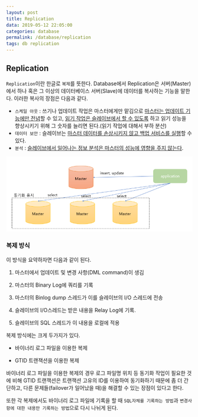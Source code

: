 ```yaml
---
layout: post
title: Replication 
data: 2019-05-12 22:05:00
categories: database
permalink: /database/replication
tags: db replication
---
```




## Replication

`Replication`이란 한글로 `복제`를 뜻한다. Database에서 Replication은 서버(Master)에서 하나 혹은 그 이상의 데이터베이스 서버(Slave)에 데이터를 복사하는 기능을 말한다. 이러한 복사의 장점은 다음과 같다. 

- `스케일 아웃` : 쓰기나 업데이트 작업은 마스터에게만 맡김으로 <u>마스터는 업데이트 기능에만 전념</u>할 수 있고, <u>읽기 작업은 슬레이브에서 할 수 있도록</u> 하고 읽기 성능을 향상시키기 위해 그 숫자를 늘리면 된다.(읽기 작업에 대해서 부하 분산)
- `데이터 보안` : 슬레이브는 <u>마스터 데이터를 손상시키지 않고 백업 서비스를 실행</u>할 수 있다.
- `분석` : <u>슬레이브에서 일어나는 정보 분석은 마스터의 성능에 영향을 주지 않는다</u>.



![](/img/database_replication.png)



### 복제 방식

이 방식을 요약하자면 다음과 같이 된다.

1) 마스터에서 업데이트 및 변경 사항(DML command)이 생김

2) 마스터의 Binary Log에 쿼리를 기록

3) 마스터의 Binlog dump 스레드가 이를 슬레이브의 I/O 스레드에 전송

4) 슬레이브의 I/O스레드는 받은 내용을 Relay Log에 기록.

5) 슬레이브의 SQL 스레드가 이 내용을 로컬에 적용



복제 방식에는 크게 두가지가 있다.  

- 바이너리 로그 파일을 이용한 복제 

- GTID 트랜잭션을 이용한 복제

바이너리 로그 파일을 이용한 복제의 경우 로그 파일명 위치 등 동기화 작업이 필요한 것에 비해 GTID 트랜잭션은 트랜잭션 고유의 ID를 이용하여 동기화하기 때문에 좀 더 간단하고, 다른 문제들(failover가 일어났을 때)을 해결할 수 있는 장점이 있다고 한다. 

또한 각 복제에서도 바이너리 로그 파일에 기록을 할 때 `SQL자체를 기록하는 방법`과 `변경사항에 대한 내용만 기록하는 방법`으로 다시 나뉘게 된다.

